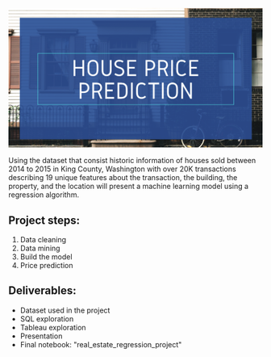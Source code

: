 ![Screenshot](Title.png)


Using the dataset that consist historic information of houses sold between 2014 to 2015 in King County, Washington with over 20K transactions describing 19 unique features about the transaction, the building, the property, and the location will present a machine learning model using a regression algorithm. 



## Project steps:

1. Data cleaning
2. Data mining
3. Build the model
4. Price prediction

## Deliverables:
- Dataset used in the project
- SQL exploration
- Tableau exploration
- Presentation
- Final notebook: "real_estate_regression_project"
